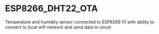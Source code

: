 # ESP8266_DHT22_OTA
Temperature and humidity sensor connected to ESP8266 01 with ability to connect to local wifi network and send data to cloud
